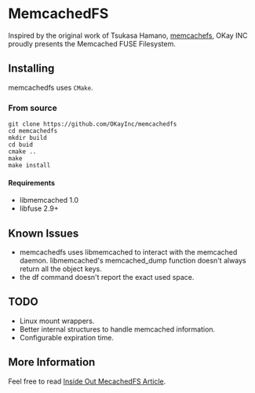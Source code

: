 # MemcachedFS
Inspired by the original work of Tsukasa Hamano, [memcachefs](https://memcachefs.sourceforge.net/), OKay INC proudly presents the Memcached FUSE Filesystem.

## Installing
memcachedfs uses `CMake`.

### From source

    git clone https://github.com/OKayInc/memcachedfs
    cd memcachedfs
    mkdir build
    cd buid
    cmake ..
    make
    make install

#### Requirements
* libmemcached 1.0
* libfuse 2.9+

## Known Issues
* memcachedfs uses libmemcached to interact with the memcached daemon. libmemcached's memcached_dump function doesn't always return all the object keys.
* the df command doesn't report the exact used space.

## TODO
* Linux mount wrappers.
* Better internal structures to handle memcached information.
* Configurable expiration time.

## More Information
Feel free to read [Inside Out MecachedFS Article](https://inside-out.xyz/projects/memcached-fuse-filesystem.html).
